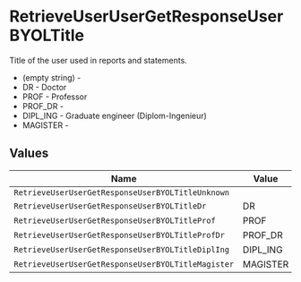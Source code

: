 # RetrieveUserUserGetResponseUserBYOLTitle

Title of the user used in reports and statements.
* (empty string) - 
* DR - Doctor
* PROF - Professor
* PROF_DR - 
* DIPL_ING - Graduate engineer (Diplom-Ingenieur)
* MAGISTER - 


## Values

| Name                                               | Value                                              |
| -------------------------------------------------- | -------------------------------------------------- |
| `RetrieveUserUserGetResponseUserBYOLTitleUnknown`  |                                                    |
| `RetrieveUserUserGetResponseUserBYOLTitleDr`       | DR                                                 |
| `RetrieveUserUserGetResponseUserBYOLTitleProf`     | PROF                                               |
| `RetrieveUserUserGetResponseUserBYOLTitleProfDr`   | PROF_DR                                            |
| `RetrieveUserUserGetResponseUserBYOLTitleDiplIng`  | DIPL_ING                                           |
| `RetrieveUserUserGetResponseUserBYOLTitleMagister` | MAGISTER                                           |
